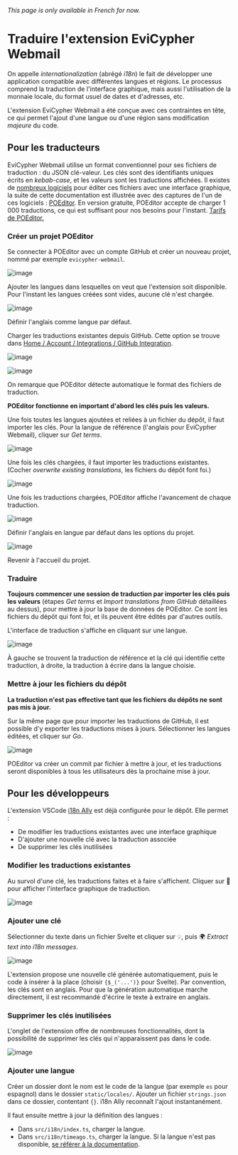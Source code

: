 _This page is only available in French for now._

# Traduire l'extension EviCypher Webmail

On appelle _internationalization_ (abrégé _i18n_) le fait de développer une application compatible avec différentes langues et régions. Le processus comprend la traduction de l'interface graphique, mais aussi l'utilisation de la monnaie locale, du format usuel de dates et d'adresses, etc.

L'extension EviCypher Webmail a été conçue avec ces contraintes en tête, ce qui permet l'ajout d'une langue ou d'une région sans modification _majeure_ du code.

## Pour les traducteurs

EviCypher Webmail utilise un format conventionnel pour ses fichiers de traduction : du JSON clé-valeur. Les clés sont des identifiants uniques écrits en _kebab-case_, et les valeurs sont les traductions affichées. Il existes de [nombreux logiciels](https://alternativeto.net/software/po-editor/) pour éditer ces fichiers avec une interface graphique, la suite de cette documentation est illustrée avec des captures de l'un de ces logiciels : [POEditor](https://poeditor.com/). En version gratuite, POEditor accepte de charger 1 000 traductions, ce qui est suffisant pour nos besoins pour l'instant. [Tarifs de POEditor.](https://github.com/marketplace/poeditor/)

### Créer un projet POEditor

Se connecter à POEditor avec un compte GitHub et créer un nouveau projet, nommé par exemple `evicypher-webmail`.

![image](https://user-images.githubusercontent.com/48261497/130031880-ec063587-ccf2-4170-b899-ec794ac212b7.png)

Ajouter les langues dans lesquelles on veut que l'extension soit disponible. Pour l'instant les langues créées sont vides, aucune clé n'est chargée.

![image](https://user-images.githubusercontent.com/48261497/130032055-595789aa-5508-4cac-aafa-3d142489054e.png)

Définir l'anglais comme langue par défaut.

Charger les traductions existantes depuis GitHub. Cette option se trouve dans [Home / Account / Integrations / GitHub Integration](https://poeditor.com/github/projects).

![image](https://user-images.githubusercontent.com/48261497/130032962-00f4c5ed-9b98-4bce-8571-f1ed3986ab1d.png)

![image](https://user-images.githubusercontent.com/48261497/130033043-3ff75003-1acf-4daa-bd55-5d3ca0d68902.png)

On remarque que POEditor détecte automatique le format des fichiers de traduction.

**POEditor fonctionne en important d'abord les clés puis les valeurs.**

Une fois toutes les langues ajoutées et reliées à un fichier du dépôt, il faut importer les clés. Pour la langue de référence (l'anglais pour EviCypher Webmail), cliquer sur _Get terms_.

![image](https://user-images.githubusercontent.com/48261497/130033789-93038a2a-b051-4e29-8640-dc13311adcff.png)

Une fois les clés chargées, il faut importer les traductions existantes. (Cocher _overwrite existing translations_, les fichiers du dépôt font foi.)

![image](https://user-images.githubusercontent.com/48261497/130033353-d1a6c9c0-5b91-4469-8772-07be873d1cc6.png)

Une fois les traductions chargées, POEditor affiche l'avancement de chaque traduction.

![image](https://user-images.githubusercontent.com/48261497/130034605-723c2a3c-7042-4063-87f1-1e477340b77b.png)

Définir l'anglais en langue par défaut dans les options du projet.

![image](https://user-images.githubusercontent.com/48261497/130034427-c985ac3f-293c-495d-a20a-3409e71b95a3.png)

Revenir à l'accueil du projet.

### Traduire

**Toujours commencer une session de traduction par importer les clés puis les valeurs** (étapes _Get terms_ et _Import translations from GitHub_ détaillées au dessus), pour mettre à jour la base de données de POEditor. Ce sont les fichiers du dépôt qui font foi, et ils peuvent être édités par d'autres outils.

L'interface de traduction s'affiche en cliquant sur une langue.

![image](https://user-images.githubusercontent.com/48261497/130035006-47eb7e4b-e341-4392-b917-f0b4b2e9115d.png)

À gauche se trouvent la traduction de référence et la clé qui identifie cette traduction, à droite, la traduction à écrire dans la langue choisie.

### Mettre à jour les fichiers du dépôt

**La traduction n'est pas effective tant que les fichiers du dépôts ne sont pas mis à jour.**

Sur la même page que pour importer les traductions de GitHub, il est possible d'y exporter les traductions mises à jours. Sélectionner les langues éditées, et cliquer sur _Go_.

![image](https://user-images.githubusercontent.com/48261497/130036052-2b454c8e-304c-4bf5-9078-3b02422f0402.png)

POEditor va créer un commit par fichier à mettre à jour, et les traductions seront disponibles à tous les utilisateurs dès la prochaine mise à jour.

## Pour les développeurs

L'extension VSCode [i18n Ally](https://marketplace.visualstudio.com/items?itemName=Lokalise.i18n-ally) est déjà configurée pour le dépôt. Elle permet :

- De modifier les traductions existantes avec une interface graphique
- D'ajouter une nouvelle clé avec la traduction associée
- De supprimer les clés inutilisées

### Modifier les traductions existantes

Au survol d'une clé, les traductions faites et à faire s'affichent. Cliquer sur 💬 pour afficher l'interface graphique de traduction.

![image](https://user-images.githubusercontent.com/48261497/130036708-645faf7e-ec1a-4250-ae90-9db16cb5f04c.png)

### Ajouter une clé

Sélectionner du texte dans un fichier Svelte et cliquer sur 💡, puis 🌍 _Extract text into i18n messages_.

![image](https://user-images.githubusercontent.com/48261497/130037280-9a2ecb92-cdf2-48fb-a402-f0d45aa3f073.png)

L'extension propose une nouvelle clé générée automatiquement, puis le code à insérer à la place (choisir `{$_('...')}` pour Svelte). Par convention, les clés sont en anglais. Pour que la génération automatique marche directement, il est recommandé d'écrire le texte à extraire en anglais.

### Supprimer les clés inutilisées

L'onglet de l'extension offre de nombreuses fonctionnalités, dont la possibilité de supprimer les clés qui n'apparaissent pas dans le code.

![image](https://user-images.githubusercontent.com/48261497/130038087-eceafc2e-a0fe-41fe-bca1-2ee04612ca4c.png)

### Ajouter une langue

Créer un dossier dont le nom est le code de la langue (par exemple `es` pour espagnol) dans le dossier `static/locales/`. Ajouter un fichier `strings.json` dans ce dossier, contentant `{}`. i18n Ally reconnaît l'ajout instantanément.

Il faut ensuite mettre à jour la définition des langues :

- Dans `src/i18n/index.ts`, charger la langue.
- Dans `src/i18n/timeago.ts`, charger la langue. Si la langue n'est pas disponible, [se référer à la documentation](https://github.com/catamphetamine/javascript-time-ago).
